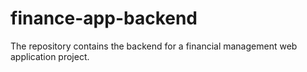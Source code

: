 # finance-app-backend
The repository contains the backend for a financial management web application project.

